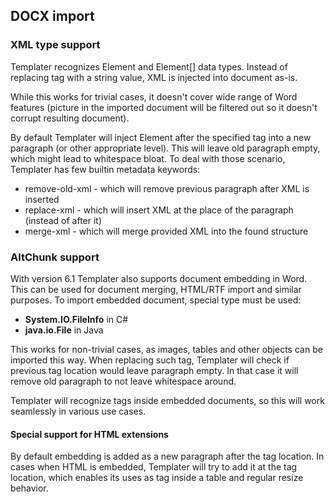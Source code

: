 ## DOCX import

### XML type support

Templater recognizes Element and Element[] data types.
Instead of replacing tag with a string value, XML is injected into document as-is.

While this works for trivial cases, it doesn't cover wide range of Word features
(picture in the imported document will be filtered out so it doesn't corrupt resulting document).

By default Templater will inject Element after the specified tag into a new paragraph (or other appropriate level).
This will leave old paragraph empty, which might lead to whitespace bloat. To deal with those scenario, Templater has few builtin metadata keywords:

 * remove-old-xml - which will remove previous paragraph after XML is inserted
 * replace-xml - which will insert XML at the place of the paragraph (instead of after it)
 * merge-xml - which will merge provided XML into the found structure

### AltChunk support

With version 6.1 Templater also supports document embedding in Word. This can be used for document merging, HTML/RTF import and similar purposes.
To import embedded document, special type must be used:

  * **System.IO.FileInfo** in C#
  * **java.io.File** in Java

This works for non-trivial cases, as images, tables and other objects can be imported this way.
When replacing such tag, Templater will check if previous tag location would leave paragraph empty.
In that case it will remove old paragraph to not leave whitespace around.

Templater will recognize tags inside embedded documents, so this will work seamlessly in various use cases.

#### Special support for HTML extensions

By default embedding is added as a new paragraph after the tag location. In cases when HTML is embedded, Templater will try to add it at the tag location,
which enables its uses as tag inside a table and regular resize behavior.